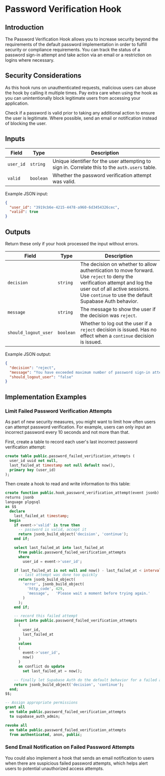 # Password Verification Hook

## Introduction

The Password Verification Hook allows you to increase security beyond the requirements of the default password implementation in order to fulfill security or compliance requirements. You can track the status of a password sign-in attempt and take action via an email or a restriction on logins where necessary.

## Security Considerations

As this hook runs on unauthenticated requests, malicious users can abuse the hook by calling it multiple times. Pay extra care when using the hook as you can unintentionally block legitimate users from accessing your application.

Check if a password is valid prior to taking any additional action to ensure the user is legitimate. Where possible, send an email or notification instead of blocking the user.

## Inputs

| Field | Type | Description |
| --- | --- | --- |
| `user_id` | `string` | Unique identifier for the user attempting to sign in. Correlate this to the `auth.users` table. |
| `valid` | `boolean` | Whether the password verification attempt was valid. |

Example JSON input:

```json
{
  "user_id": "3919cb6e-4215-4478-a960-6d3454326cec",
  "valid": true
}
```

## Outputs

Return these only if your hook processed the input without errors.

| Field | Type | Description |
| --- | --- | --- |
| `decision` | `string` | The decision on whether to allow authentication to move forward. Use `reject` to deny the verification attempt and log the user out of all active sessions. Use `continue` to use the default Supabase Auth behavior. |
| `message` | `string` | The message to show the user if the decision was `reject`. |
| `should_logout_user` | `boolean` | Whether to log out the user if a `reject` decision is issued. Has no effect when a `continue` decision is issued. |

Example JSON output:

```json
{
  "decision": "reject",
  "message": "You have exceeded maximum number of password sign-in attempts.",
  "should_logout_user": "false"
}
```

## Implementation Examples

### Limit Failed Password Verification Attempts

As part of new security measures, you might want to limit how often users can attempt password verification. For example, users can only input an incorrect password every 10 seconds and not more than that.

First, create a table to record each user's last incorrect password verification attempt:

```sql
create table public.password_failed_verification_attempts (
  user_id uuid not null,
  last_failed_at timestamp not null default now(),
  primary key (user_id)
);
```

Then create a hook to read and write information to this table:

```sql
create function public.hook_password_verification_attempt(event jsonb)
returns jsonb
language plpgsql
as $$
  declare
    last_failed_at timestamp;
  begin
    if event->'valid' is true then
      -- password is valid, accept it
      return jsonb_build_object('decision', 'continue');
    end if;

    select last_failed_at into last_failed_at
      from public.password_failed_verification_attempts
      where
        user_id = event->'user_id';

    if last_failed_at is not null and now() - last_failed_at < interval '10 seconds' then
      -- last attempt was done too quickly
      return jsonb_build_object(
        'error', jsonb_build_object(
          'http_code', 429,
          'message',   'Please wait a moment before trying again.'
        )
      );
    end if;

    -- record this failed attempt
    insert into public.password_failed_verification_attempts
      (
        user_id,
        last_failed_at
      )
      values
      (
        event->'user_id',
        now()
      )
      on conflict do update
        set last_failed_at = now();

    -- finally let Supabase Auth do the default behavior for a failed attempt
    return jsonb_build_object('decision', 'continue');
  end;
$$;

-- Assign appropriate permissions
grant all
  on table public.password_failed_verification_attempts
  to supabase_auth_admin;

revoke all
  on table public.password_failed_verification_attempts
  from authenticated, anon, public;
```

### Send Email Notification on Failed Password Attempts

You could also implement a hook that sends an email notification to users when there are suspicious failed password attempts, which helps alert users to potential unauthorized access attempts.
